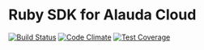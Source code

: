 # Ruby SDK for Alauda Cloud
[![Build Status](https://travis-ci.org/akirapanda/alaudacloud-ruby-sdk.svg?branch=master)](https://travis-ci.org/akirapanda/alaudacloud-ruby-sdk)
[![Code Climate](https://codeclimate.com/repos/56a7b23c1371f90054007c82/badges/e154e9fdb0cd97d69d67/gpa.svg)](https://codeclimate.com/repos/56a7b23c1371f90054007c82/feed)
[![Test Coverage](https://codeclimate.com/repos/56a7b23c1371f90054007c82/badges/e154e9fdb0cd97d69d67/coverage.svg)](https://codeclimate.com/repos/56a7b23c1371f90054007c82/coverage)
